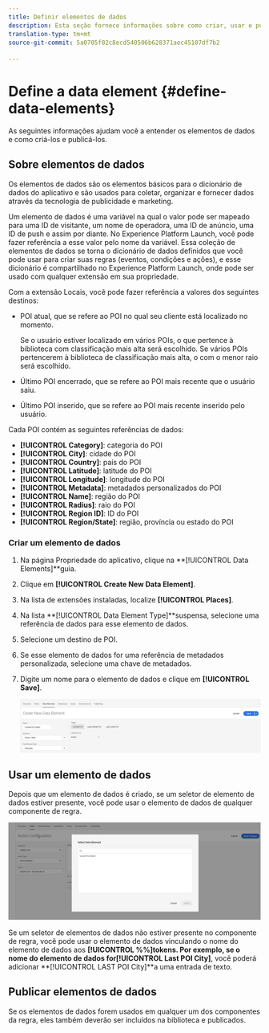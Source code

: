```yaml
---
title: Definir elementos de dados
description: Esta seção fornece informações sobre como criar, usar e publicar elementos de dados no Experience Platform Launch for Places.
translation-type: tm+mt
source-git-commit: 5a0705f02c8ecd540506b628371aec45107df7b2

---
```



# Define a data element {#define-data-elements}

As seguintes informações ajudam você a entender os elementos de dados e como criá-los e publicá-los.

## Sobre elementos de dados

Os elementos de dados são os elementos básicos para o dicionário de dados do aplicativo e são usados para coletar, organizar e fornecer dados através da tecnologia de publicidade e marketing.

Um elemento de dados é uma variável na qual o valor pode ser mapeado para uma ID de visitante, um nome de operadora, uma ID de anúncio, uma ID de push e assim por diante. No Experience Platform Launch, você pode fazer referência a esse valor pelo nome da variável. Essa coleção de elementos de dados se torna o dicionário de dados definidos que você pode usar para criar suas regras (eventos, condições e ações), e esse dicionário é compartilhado no Experience Platform Launch, onde pode ser usado com qualquer extensão em sua propriedade.

Com a extensão Locais, você pode fazer referência a valores dos seguintes destinos:

* POI atual, que se refere ao POI no qual seu cliente está localizado no momento.

   Se o usuário estiver localizado em vários POIs, o que pertence à biblioteca com classificação mais alta será escolhido. Se vários POIs pertencerem à biblioteca de classificação mais alta, o com o menor raio será escolhido.
* Último POI encerrado, que se refere ao POI mais recente que o usuário saiu.
* Último POI inserido, que se refere ao POI mais recente inserido pelo usuário.

Cada POI contém as seguintes referências de dados:

* **[!UICONTROL Category]**: categoria do POI
* **[!UICONTROL City]**: cidade do POI
* **[!UICONTROL Country]**: país do POI
* **[!UICONTROL Latitude]**: latitude do POI
* **[!UICONTROL Longitude]**: longitude do POI
* **[!UICONTROL Metadata]**: metadados personalizados do POI
* **[!UICONTROL Name]**: região do POI
* **[!UICONTROL Radius]**: raio do POI
* **[!UICONTROL Region ID]**: ID do POI
* **[!UICONTROL Region/State]**: região, província ou estado do POI

### Criar um elemento de dados

1. Na página Propriedade do aplicativo, clique na **[!UICONTROL Data Elements]**guia.

1. Clique em **[!UICONTROL Create New Data Element]**.

1. Na lista de extensões instaladas, localize **[!UICONTROL Places]**.

1. Na lista **[!UICONTROL Data Element Type]**suspensa, selecione uma referência de dados para esse elemento de dados.

1. Selecione um destino de POI.

1. Se esse elemento de dados for uma referência de metadados personalizada, selecione uma chave de metadados.

1. Digite um nome para o elemento de dados e clique em **[!UICONTROL Save]**.

   ![Criar elemento de dados](/help/assets/create-de-7-v3.png)


## Usar um elemento de dados

Depois que um elemento de dados é criado, se um seletor de elemento de dados estiver presente, você pode usar o elemento de dados de qualquer componente de regra.

![Usar o elemento de dados](/help/assets/use-de-v2.png)

Se um seletor de elementos de dados não estiver presente no componente de regra, você pode usar o elemento de dados vinculando o nome do elemento de dados aos **[!UICONTROL %%]**tokens.
Por exemplo, se o nome do elemento de dados for**[!UICONTROL Last POI City]**, você poderá adicionar **[!UICONTROL LAST POI City]**a uma entrada de texto.


## Publicar elementos de dados

Se os elementos de dados forem usados em qualquer um dos componentes da regra, eles também deverão ser incluídos na biblioteca e publicados.
